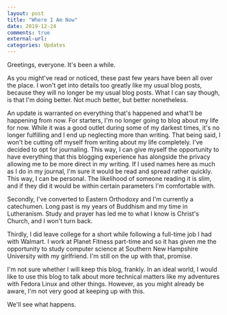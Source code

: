 ```yaml
---
layout: post
title: "Where I Am Now"
date: 2019-12-24
comments: true
external-url:
categories: Updates
---
```


Greetings, everyone. It's been a while.

As you might've read or noticed, these past few years have been all over the place. I won't get into details too greatly like my usual blog posts, because they will no longer be my usual blog posts. What I can say though, is that I'm doing better. Not much better, but better nonetheless.

An update is warranted on everything that's happened and what'll be happening from now. For starters, I'm no longer going to blog about my life for now. While it was a good outlet during some of my darkest times, it's no longer fulfilling and I end up neglecting more than writing. That being said, I won't be cutting off myself from writing about my life completely. I've decided to opt for journaling. This way, I can give myself the opportunity to have everything that this blogging experience has alongside the privacy allowing me to be more direct in my writing. If I used names here as much as I do in my journal, I'm sure it would be read and spread rather quickly. This way, I can be personal. The likelihood of someone reading it is slim, and if they did it would be within certain parameters I'm comfortable with.

Secondly, I've converted to Eastern Orthodoxy and I'm currently a catechumen. Long past is my years of Buddhism and my time in Lutheranism. Study and prayer has led me to what I know is Christ's Church, and I won't turn back.

Thirdly, I did leave college for a short while following a full-time job I had with Walmart. I work at Planet Fitness part-time and so it has given me the opportunity to study computer science at Southern New Hampshire University with my girlfriend. I'm still on the up with that, promise.

I'm not sure whether I will keep this blog, frankly. In an ideal world, I would like to use this blog to talk about more technical matters like my adventures with Fedora Linux and other things. However, as you might already be aware, I'm not very good at keeping up with this.

We'll see what happens.
